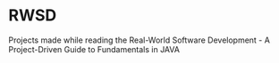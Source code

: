 # RWSD
Projects made while reading the Real-World Software Development - A Project-Driven Guide to Fundamentals in JAVA
